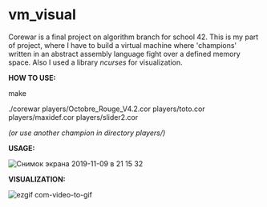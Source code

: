 # vm_visual

Corewar is a final project on algorithm branch for school 42.
This is my part of project, where I have to build a virtual machine where 'champions' written in an abstract assembly language fight over a defined memory space. Also I used a library *ncurses* for visualization.

**HOW TO USE:**

make

./corewar players/Octobre_Rouge_V4.2.cor  players/toto.cor players/maxidef.cor players/slider2.cor

*(or use another champion in directory players/)*


**USAGE:**

![Снимок экрана 2019-11-09 в 21 15 32](https://user-images.githubusercontent.com/46355522/68533831-3b865c80-0336-11ea-8b52-c10c936ae405.png)


**VISUALIZATION:**

![ezgif com-video-to-gif](https://user-images.githubusercontent.com/46355522/68534426-3b3d8f80-033d-11ea-91bf-3d9bacb5cb48.gif)

